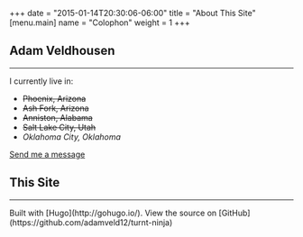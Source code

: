 +++
date = "2015-01-14T20:30:06-06:00"
title = "About This Site"
[menu.main] 
name = "Colophon"
weight = 1
+++

## Adam Veldhousen
<hr/>


I currently live in:

* <strike>Phoenix, Arizona</strike>
* <strike>Ash Fork, Arizona</strike>
* <strike>Anniston, Alabama</strike>
* <strike>Salt Lake City, Utah</strike>
* *Oklahoma City, Oklahoma*

[Send me a message](mailto:adam@veldhousen.ninja)

## This Site
<hr/>
Built with [Hugo](http://gohugo.io/). View the source on [GitHub](https://github.com/adamveld12/turnt-ninja)
